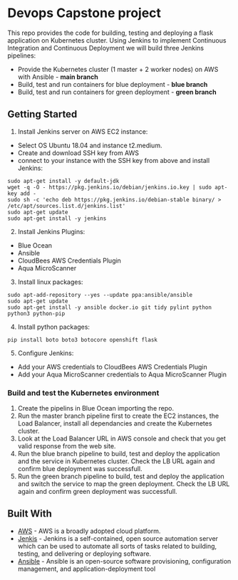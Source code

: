 # Devops Capstone project 

This repo provides the code for building, testing and deploying a flask application on Kubernetes cluster. Using Jenkins to implement Continuous Integration and Continuous Deployment we will build three Jenkins pipelines:
* Provide the Kubernetes cluster (1 master + 2 worker nodes) on AWS with Ansible - **main branch**
* Build, test and run containers for blue deployment - **blue branch**
* Build, test and run containers for green deployment - **green branch**

## Getting Started

1. Install Jenkins server on AWS EC2 instance: 
- Select OS Ubuntu 18.04 and instance t2.medium.
- Create and download SSH key from AWS
- connect to your instance with the SSH key from above and install Jenkins:
```
sudo apt-get install -y default-jdk
wget -q -O - https://pkg.jenkins.io/debian/jenkins.io.key | sudo apt-key add -
sudo sh -c 'echo deb https://pkg.jenkins.io/debian-stable binary/ > /etc/apt/sources.list.d/jenkins.list'
sudo apt-get update
sudo apt-get install -y jenkins
```

2. Install Jenkins Plugins:
* Blue Ocean 
* Ansible
* CloudBees AWS Credentials Plugin
* Aqua MicroScanner

3. Install linux packages:
```
sudo apt-add-repository --yes --update ppa:ansible/ansible
sudo apt-get update
sudo apt-get install -y ansible docker.io git tidy pylint python python3 python-pip
```

4. Install python packages:
```
pip install boto boto3 botocore openshift flask
```

5. Configure Jenkins:
* Add your AWS credentials to CloudBees AWS Credentials Plugin
* Add your Aqua MicroScanner credentials to Aqua MicroScanner Plugin

### Build and test the Kubernetes environment

1. Create the pipelins in Blue Ocean importing the repo.
2. Run the master branch pipeline first to create the EC2 instances, the Load Balancer,  install all dependancies and create the Kubernetes cluster. 
3. Look at the Load Balancer URL in AWS console and check that you get valid response from the web site.
4. Run the blue branch pipeline to build, test and deploy the application and the service in Kubernetes cluster. Check the LB URL again and confirm blue deployment was successfull.
5. Run the green branch pipeline to build, test and deploy the application and switch the service to map the green deployment. Check the LB URL again and confirm green deployment was successfull.




## Built With
* [AWS](https://aws.amazon.com) - AWS is a broadly adopted cloud platform.
* [Jenkis](https://jenkins.io) - Jenkins is a self-contained, open source automation server which can be used to automate all sorts of tasks related to building, testing, and delivering or deploying software.
* [Ansible](https://www.ansible.com) - Ansible is an open-source software provisioning, configuration management, and application-deployment tool



